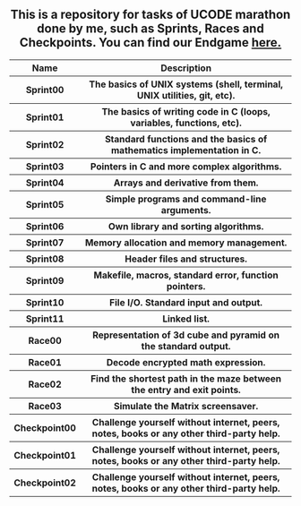 <head>
    <p align="center">
        <h2 align="center">This is a repository for tasks of UCODE marathon done by me, such as Sprints, Races and Checkpoints. You can find our Endgame <a href="https://github.com/PAXANDDOS/UCODE-Endgame-C"  >here.</a></h2>
    </p>
</head>

<body>
    <table align="center" width="100%" border="0" cellpadding="4">
        <tr>
            <th>Name</th>
            <th>Description</th>
        </tr>
        <tr>
            <th>Sprint00</th>
            <th>The basics of UNIX systems (shell, terminal, UNIX utilities, git, etc).</th>
        </tr>
        <tr>
            <th>Sprint01</th>
            <th>The basics of writing code in C (loops, variables, functions, etc).</th>
        </tr>
        <tr>
            <th>Sprint02</th>
            <th>Standard functions and the basics of mathematics implementation in C.</th>
        </tr>
        <tr>
            <th>Sprint03</th>
            <th>Pointers in C and more complex algorithms.</th>
        </tr>
        <tr>
            <th>Sprint04</th>
            <th>Arrays and derivative from them.</th>
        </tr>
        <tr>
            <th>Sprint05</th>
            <th>Simple programs and command-line arguments.</th>
        </tr>
        <tr>
            <th>Sprint06</th>
            <th>Own library and sorting algorithms.</th>
        </tr>
        <tr>
            <th>Sprint07</th>
            <th>Memory allocation and memory management.</th>
        </tr>
        <tr>
            <th>Sprint08</th>
            <th>Header files and structures.</th>
        </tr>
        <tr>
            <th>Sprint09</th>
            <th>Makefile, macros, standard error, function pointers.</th>
        </tr>
        <tr>
            <th>Sprint10</th>
            <th>File I/O. Standard input and output.</th>
        </tr>
        <tr>
            <th>Sprint11</th>
            <th>Linked list.</th>
        </tr>
        <tr>
            <th>Race00</th>
            <th>Representation of 3d cube and pyramid on the standard output.</th>
        </tr>
        <tr>
            <th>Race01</th>
            <th>Decode encrypted math expression.</th>
        </tr>
        <tr>
            <th>Race02</th>
            <th>Find the shortest path in the maze between the entry and exit points.</th>
        </tr>
        <tr>
            <th>Race03</th>
            <th>Simulate the Matrix screensaver.</th>
        </tr>
        <tr>
            <th>Checkpoint00</th>
            <th>Challenge yourself without internet, peers, notes, books or any other third-party help.</th>
        </tr>
        <tr>
            <th>Checkpoint01</th>
            <th>Challenge yourself without internet, peers, notes, books or any other third-party help.</th>
        </tr>
        <tr>
            <th>Checkpoint02</th>
            <th>Challenge yourself without internet, peers, notes, books or any other third-party help.</th>
        </tr>
    </table>
</body>
